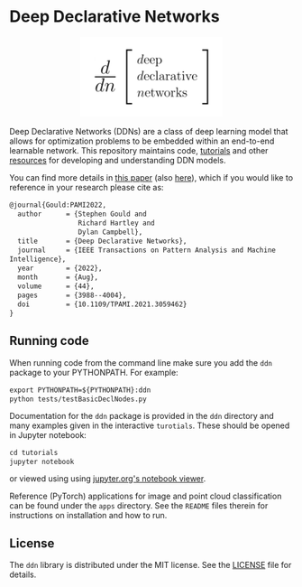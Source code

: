 # Deep Declarative Networks

<p style="text-align:center;"><img src="./ddnlogo.png" alt="app-screen" width="50%"/></p>

Deep Declarative Networks (DDNs) are a class of deep learning model that allows for optimization problems
to be embedded within an end-to-end learnable network. This repository maintains code,
[tutorials](https://nbviewer.jupyter.org/github/anucvml/ddn/tree/master/tutorials/) and other
[resources](https://github.com/anucvml/ddn/wiki/Resources) for developing and understanding DDN models.

You can find more details in [this paper](https://ieeexplore.ieee.org/document/9355027) (also [here](https://arxiv.org/abs/1909.04866)),
which if you would like to reference in your research please cite as:

```
@journal{Gould:PAMI2022,
  author      = {Stephen Gould and
                 Richard Hartley and
                 Dylan Campbell},
  title       = {Deep Declarative Networks},
  journal     = {IEEE Transactions on Pattern Analysis and Machine Intelligence}, 
  year        = {2022},
  month       = {Aug},
  volume      = {44},
  pages       = {3988--4004},
  doi         = {10.1109/TPAMI.2021.3059462}
}
```

## Running code

When running code from the command line make sure you add the `ddn` package to your PYTHONPATH. For example:

```
export PYTHONPATH=${PYTHONPATH}:ddn
python tests/testBasicDeclNodes.py
```

Documentation for the `ddn` package is provided in the `ddn` directory and many examples given in the interactive `turotials`.
These should be opened in Jupyter notebook:

```
cd tutorials
jupyter notebook
```

or viewed using using [jupyter.org's notebook viewer](https://nbviewer.jupyter.org/github/anucvml/ddn/tree/master/tutorials/).

Reference (PyTorch) applications for image and point cloud classification can be found under the `apps`
directory. See the `README` files therein for instructions on installation and how to run.

## License

The `ddn` library is distributed under the MIT license. See the [LICENSE](LICENSE) file for details.
